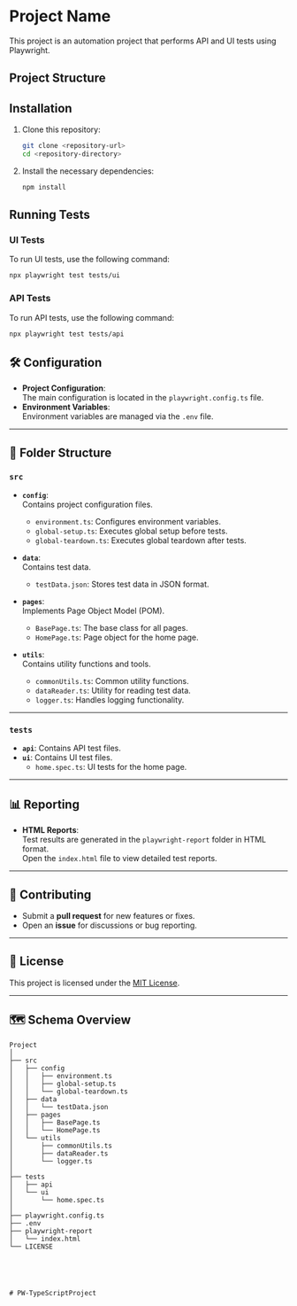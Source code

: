 # Project Name

This project is an automation project that performs API and UI tests using Playwright.

## Project Structure

## Installation

1. Clone this repository:
    ```sh
    git clone <repository-url>
    cd <repository-directory>
    ```

2. Install the necessary dependencies:
    ```sh
    npm install
    ```

## Running Tests

### UI Tests

To run UI tests, use the following command:
```sh
npx playwright test tests/ui
```

### API Tests

To run API tests, use the following command:
```sh
npx playwright test tests/api
```

## 🛠️ **Configuration**
- **Project Configuration**:  
  The main configuration is located in the `playwright.config.ts` file.
- **Environment Variables**:  
  Environment variables are managed via the `.env` file.

---

## 📂 **Folder Structure**

### **`src`**
- **`config`**:  
  Contains project configuration files.  
  - `environment.ts`: Configures environment variables.  
  - `global-setup.ts`: Executes global setup before tests.  
  - `global-teardown.ts`: Executes global teardown after tests.

- **`data`**:  
  Contains test data.  
  - `testData.json`: Stores test data in JSON format.

- **`pages`**:  
  Implements Page Object Model (POM).  
  - `BasePage.ts`: The base class for all pages.  
  - `HomePage.ts`: Page object for the home page.

- **`utils`**:  
  Contains utility functions and tools.  
  - `commonUtils.ts`: Common utility functions.  
  - `dataReader.ts`: Utility for reading test data.  
  - `logger.ts`: Handles logging functionality.

---

### **`tests`**
- **`api`**: Contains API test files.  
- **`ui`**: Contains UI test files.  
  - `home.spec.ts`: UI tests for the home page.

---

## 📊 **Reporting**
- **HTML Reports**:  
  Test results are generated in the `playwright-report` folder in HTML format.  
  Open the `index.html` file to view detailed test reports.

---

## 🤝 **Contributing**
- Submit a **pull request** for new features or fixes.
- Open an **issue** for discussions or bug reporting.

---

## 📜 **License**
This project is licensed under the [MIT License](./LICENSE).

---

## 🗺️ **Schema Overview**

```plaintext
Project
│
├── src
│   ├── config
│   │   ├── environment.ts
│   │   ├── global-setup.ts
│   │   └── global-teardown.ts
│   ├── data
│   │   └── testData.json
│   ├── pages
│   │   ├── BasePage.ts
│   │   └── HomePage.ts
│   └── utils
│       ├── commonUtils.ts
│       ├── dataReader.ts
│       └── logger.ts
│
├── tests
│   ├── api
│   └── ui
│       └── home.spec.ts
│
├── playwright.config.ts
├── .env
├── playwright-report
│   └── index.html
└── LICENSE





# PW-TypeScriptProject
